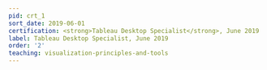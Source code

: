 ```yaml
---
pid: crt_1
sort_date: 2019-06-01
certification: <strong>Tableau Desktop Specialist</strong>, June 2019
label: Tableau Desktop Specialist, June 2019
order: '2'
teaching: visualization-principles-and-tools
---
```

